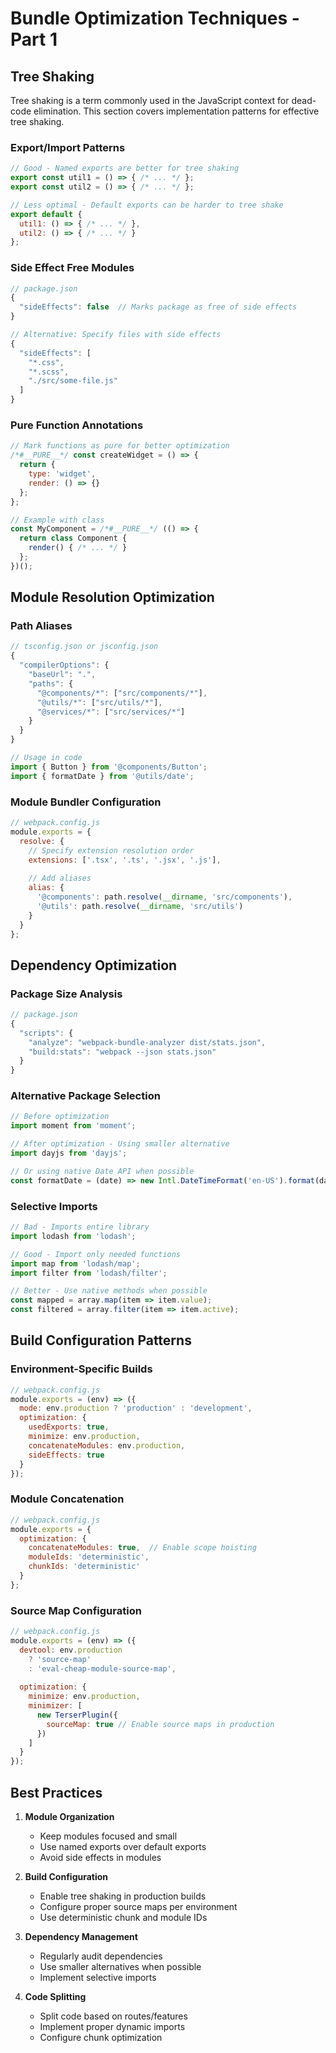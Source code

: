 # Bundle Optimization Techniques - Part 1

## Tree Shaking

Tree shaking is a term commonly used in the JavaScript context for dead-code elimination. This section covers implementation patterns for effective tree shaking.

### Export/Import Patterns

```javascript
// Good - Named exports are better for tree shaking
export const util1 = () => { /* ... */ };
export const util2 = () => { /* ... */ };

// Less optimal - Default exports can be harder to tree shake
export default {
  util1: () => { /* ... */ },
  util2: () => { /* ... */ }
};
```

### Side Effect Free Modules

```javascript
// package.json
{
  "sideEffects": false  // Marks package as free of side effects
}

// Alternative: Specify files with side effects
{
  "sideEffects": [
    "*.css",
    "*.scss",
    "./src/some-file.js"
  ]
}
```

### Pure Function Annotations

```javascript
// Mark functions as pure for better optimization
/*#__PURE__*/ const createWidget = () => {
  return {
    type: 'widget',
    render: () => {}
  };
};

// Example with class
const MyComponent = /*#__PURE__*/ (() => {
  return class Component {
    render() { /* ... */ }
  };
})();
```

## Module Resolution Optimization

### Path Aliases

```javascript
// tsconfig.json or jsconfig.json
{
  "compilerOptions": {
    "baseUrl": ".",
    "paths": {
      "@components/*": ["src/components/*"],
      "@utils/*": ["src/utils/*"],
      "@services/*": ["src/services/*"]
    }
  }
}

// Usage in code
import { Button } from '@components/Button';
import { formatDate } from '@utils/date';
```

### Module Bundler Configuration

```javascript
// webpack.config.js
module.exports = {
  resolve: {
    // Specify extension resolution order
    extensions: ['.tsx', '.ts', '.jsx', '.js'],
    
    // Add aliases
    alias: {
      '@components': path.resolve(__dirname, 'src/components'),
      '@utils': path.resolve(__dirname, 'src/utils')
    }
  }
};
```

## Dependency Optimization

### Package Size Analysis

```javascript
// package.json
{
  "scripts": {
    "analyze": "webpack-bundle-analyzer dist/stats.json",
    "build:stats": "webpack --json stats.json"
  }
}
```

### Alternative Package Selection

```javascript
// Before optimization
import moment from 'moment';

// After optimization - Using smaller alternative
import dayjs from 'dayjs';

// Or using native Date API when possible
const formatDate = (date) => new Intl.DateTimeFormat('en-US').format(date);
```

### Selective Imports

```javascript
// Bad - Imports entire library
import lodash from 'lodash';

// Good - Import only needed functions
import map from 'lodash/map';
import filter from 'lodash/filter';

// Better - Use native methods when possible
const mapped = array.map(item => item.value);
const filtered = array.filter(item => item.active);
```

## Build Configuration Patterns

### Environment-Specific Builds

```javascript
// webpack.config.js
module.exports = (env) => ({
  mode: env.production ? 'production' : 'development',
  optimization: {
    usedExports: true,
    minimize: env.production,
    concatenateModules: env.production,
    sideEffects: true
  }
});
```

### Module Concatenation

```javascript
// webpack.config.js
module.exports = {
  optimization: {
    concatenateModules: true,  // Enable scope hoisting
    moduleIds: 'deterministic',
    chunkIds: 'deterministic'
  }
};
```

### Source Map Configuration

```javascript
// webpack.config.js
module.exports = (env) => ({
  devtool: env.production 
    ? 'source-map'
    : 'eval-cheap-module-source-map',
  
  optimization: {
    minimize: env.production,
    minimizer: [
      new TerserPlugin({
        sourceMap: true // Enable source maps in production
      })
    ]
  }
});
```

## Best Practices

1. **Module Organization**
   - Keep modules focused and small
   - Use named exports over default exports
   - Avoid side effects in modules

2. **Build Configuration**
   - Enable tree shaking in production builds
   - Configure proper source maps per environment
   - Use deterministic chunk and module IDs

3. **Dependency Management**
   - Regularly audit dependencies
   - Use smaller alternatives when possible
   - Implement selective imports

4. **Code Splitting**
   - Split code based on routes/features
   - Implement proper dynamic imports
   - Configure chunk optimization
